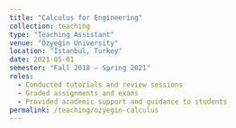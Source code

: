 ```yaml
---
title: "Calculus for Engineering"
collection: teaching
type: "Teaching Assistant"
venue: "Özyeğin University"
location: "Istanbul, Turkey"
date: 2021-05-01
semester: "Fall 2018 – Spring 2021"
roles:
  - Conducted tutorials and review sessions
  - Graded assignments and exams
  - Provided academic support and guidance to students
permalink: /teaching/ozyegin-calculus
---
```

